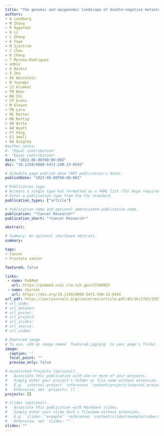 ```yaml
---
title: "The genomic and epigenomic landscape of double-negative metastatic prostate cancer"
authors:
- A Lundberg 
- M Zhang 
- R Aggarwal 
- H Li 
- L Zhang 
- A Foye 
- M Sjostrom 
- J Chou 
- K Chang 
- T Moreno-Rodriguez 
- admin
- A Baskin 
- X Zhu 
- AS Weinstein 
- N Younger 
- JJ Alumkal 
- TM Beer 
- KN Chi 
- CP Evans 
- M Gleave 
- PN Lara 
- RE Reiter 
- MB Rettig 
- ON Witte 
- AW Wyatt 
- FY Feng 
- EJ Small 
- DA Quigley 
#author_notes:
#- "Equal contribution"
#- "Equal contribution"
date: "2023-06-08T00:00:00Z"
doi: "10.1158/0008-5472.CAN-23-0593"

# Schedule page publish date (NOT publication's date).
publishDate: "2023-06-08T00:00:00Z"

# Publication type.
# Accepts a single type but formatted as a YAML list (for Hugo requirements).
# Enter a publication type from the CSL standard.
publication_types: ["article"]

# Publication name and optional abbreviated publication name.
publication: "*Cancer Research*"
publication_short: "*Cancer Research*"

abstract: 

# Summary. An optional shortened abstract.
summary: 

tags:
- Cancer
- Prostate cancer

featured: false

links:
 - name: PubMed
   url: https://pubmed.ncbi.nlm.nih.gov/37289025
 - name: Journal
   url: https://doi.org/10.1158/0008-5472.CAN-23-0593
url_pdf: https://aacrjournals.org/cancerres/article-pdf/83/16/2763/3355333/2763.pdf
# url_code: 
# url_dataset: 
# url_poster: 
# url_project: 
# url_slides: 
# url_source: 
# url_video: 

# Featured image
# To use, add an image named `featured.jpg/png` to your page's folder. 
image:
  caption: ''
  focal_point: ""
  preview_only: false

# Associated Projects (optional).
#   Associate this publication with one or more of your projects.
#   Simply enter your project's folder or file name without extension.
#   E.g. `internal-project` references `content/project/internal-project/index.md`.
#   Otherwise, set `projects: []`.
projects: []

# Slides (optional).
#   Associate this publication with Markdown slides.
#   Simply enter your slide deck's filename without extension.
#   E.g. `slides: "example"` references `content/slides/example/index.md`.
#   Otherwise, set `slides: ""`.
slides: ""
---
```

